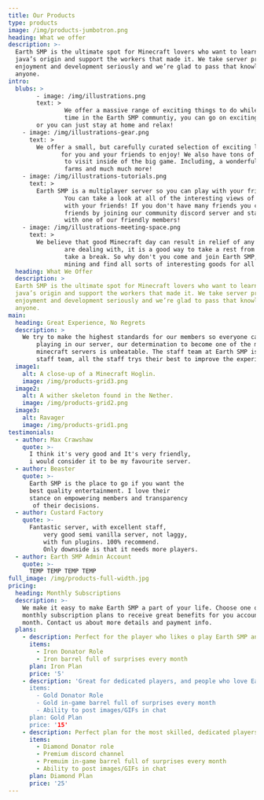 ```yaml
---
title: Our Products
type: products
image: /img/products-jumbotron.png
heading: What we offer
description: >-
  Earth SMP is the ultimate spot for Minecraft lovers who want to learn about their
  java’s origin and support the workers that made it. We take server production,
  enjoyment and development seriously and we’re glad to pass that knowledge to
  anyone.
intro:
  blubs: >
        - image: /img/illustrations.png
        text: >
                We offer a massive range of exciting things to do while you spend your
                time in the Earth SMP communtiy, you can go on exciting journeys
        or you can just stay at home and relax!
    - image: /img/illustrations-gear.png
      text: >
        We offer a small, but carefully curated selection of exciting landscape
               for you and your friends to enjoy! We also have tons of exciting places
                to visit inside of the big game. Including, a wonderful jungle, bamboo
                farms and much much more!
    - image: /img/illustrations-tutorials.png
      text: >
        Earth SMP is a multiplayer server so you can play with your friends!
                You can take a look at all of the interesting views of the vast landscape
                with your friends! If you don't have many friends you can always make new
                friends by joining our community discord server and starting a conversation
                with one of our friendly members!
    - image: /img/illustrations-meeting-space.png
      text: >
        We believe that good Minecraft day can result in relief of any stress you
                are dealing with, it is a good way to take a rest from the big world and
                take a break. So why don't you come and join Earth SMP, you can just go
                mining and find all sorts of interesting goods for all of your needs.
  heading: What We Offer
  description: >
  Earth SMP is the ultimate spot for Minecraft lovers who want to learn about their
  java’s origin and support the workers that made it. We take server production,
  enjoyment and development seriously and we’re glad to pass that knowledge to
  anyone.
main:
  heading: Great Experience, No Regrets
  description: >
    We try to make the highest standards for our members so everyone can enjoy
        playing in our server, our determination to become one of the most popular
        minecraft servers is unbeatable. The staff team at Earth SMP is like no-other
        staff team, all the staff trys their best to improve the experience for everyone!
  image1:
    alt: A close-up of a Minecraft Hoglin.
    image: /img/products-grid3.png
  image2:
    alt: A wither skeleton found in the Nether.
    image: /img/products-grid2.png
  image3:
    alt: Ravager
    image: /img/products-grid1.png
testimonials:
  - author: Max Crawshaw
    quote: >-
      I think it's very good and It's very friendly,
      i would consider it to be my favourite server.
  - author: Beaster
    quote: >-
      Earth SMP is the place to go if you want the 
      best quality entertainment. I love their
      stance on empowering members and transparency 
       of their decisions.
  - author: Custard Factory
    quote: >-
      Fantastic server, with excellent staff,
          very good semi vanilla server, not laggy,
          with fun plugins. 100% recommend. 
          Only downside is that it needs more players.
  - author: Earth SMP Admin Account
    quote: >-
      TEMP TEMP TEMP TEMP
full_image: /img/products-full-width.jpg
pricing:
  heading: Monthly Subscriptions
  description: >-
    We make it easy to make Earth SMP a part of your life. Choose one of our
    monthly subscription plans to receive great benefits for you account each
    month. Contact us about more details and payment info.
  plans:
    - description: Perfect for the player who likes o play Earth SMP and wants to support it!
      items:
        - Iron Donator Role
        - Iron barrel full of surprises every month
      plan: Iron Plan
      price: '5'
    - description: 'Great for dedicated players, and people who love Earth SMP!
      items:
        - Gold Donator Role
        - Gold in-game barrel full of surprises every month
        - Ability to post images/GIFs in chat
      plan: Gold Plan
      price: '15'
    - description: Perfect plan for the most skilled, dedicated players who seriously loves engaging with Eath SMP!
      items:
        - Diamond Donator role
        - Premium discord channel
        - Premuim in-game barrel full of surprises every month
        - Ability to post images/GIFs in chat
      plan: Diamond Plan
      price: '25'
---
```



